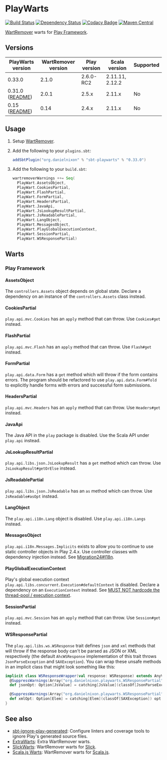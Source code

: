 # PlayWarts

[![Build Status](https://travis-ci.org/danielnixon/playwarts.svg?branch=master)](https://travis-ci.org/danielnixon/playwarts)
[![Dependency Status](https://www.versioneye.com/user/projects/5418232b54ffbda60b000061/badge.svg?style=flat)](https://www.versioneye.com/user/projects/5418232b54ffbda60b000061)
[![Codacy Badge](https://api.codacy.com/project/badge/f641de970f1f4a98a1900ee38250bb7d)](https://www.codacy.com/app/danielnixon/playwarts)
[![Maven Central](https://maven-badges.herokuapp.com/maven-central/org.danielnixon/playwarts_2.11/badge.svg)](https://maven-badges.herokuapp.com/maven-central/org.danielnixon/playwarts_2.11)

[WartRemover](https://github.com/wartremover/wartremover) warts for [Play Framework](https://www.playframework.com/).

## Versions

| PlayWarts version | WartRemover version | Play version       | Scala version   | Supported |
|-------------------|---------------------|--------------------|-----------------|-----------|
| 0.33.0            | 2.1.0               | 2.6.0-RC2          | 2.11.11, 2.12.2 |           |
| 0.31.0 ([README](https://github.com/danielnixon/playwarts/blob/fda3dc2ebc78bc62c598375c0656ce83f932cf8b/README.md))            | 2.0.1               | 2.5.x             | 2.11.x          | No        |
| 0.15 ([README](https://github.com/danielnixon/playwarts/blob/77b01471e016d2d494224dd838715eeff6e19ebf/README.md))     | 0.14                | 2.4.x              | 2.11.x        | No        |

## Usage

1. Setup [WartRemover](https://github.com/wartremover/wartremover).
2. Add the following to your `plugins.sbt`:

    ```scala
    addSbtPlugin("org.danielnixon" % "sbt-playwarts" % "0.33.0")
    ```

3. Add the following to your `build.sbt`:
    ```scala
    wartremoverWarnings ++= Seq(
      PlayWart.AssetsObject,
      PlayWart.CookiesPartial,
      PlayWart.FlashPartial,
      PlayWart.FormPartial,
      PlayWart.HeadersPartial,
      PlayWart.JavaApi,
      PlayWart.JsLookupResultPartial,
      PlayWart.JsReadablePartial,
      PlayWart.LangObject,
      PlayWart.MessagesObject,
      PlayWart.PlayGlobalExecutionContext,
      PlayWart.SessionPartial,
      PlayWart.WSResponsePartial)
    ```

## Warts

### Play Framework

#### AssetsObject

The `controllers.Assets` object depends on global state. Declare a dependency on an instance of the `controllers.Assets` class instead.

#### CookiesPartial

`play.api.mvc.Cookies` has an `apply` method that can throw. Use `Cookies#get` instead.

#### FlashPartial

`play.api.mvc.Flash` has an `apply` method that can throw. Use `Flash#get` instead.

#### FormPartial

`play.api.data.Form` has a `get` method which will throw if the form contains
errors. The program should be refactored to use `play.api.data.Form#fold` to
explicitly handle forms with errors and successful form submissions.

#### HeadersPartial

`play.api.mvc.Headers` has an `apply` method that can throw. Use `Headers#get` instead.

#### JavaApi

The Java API in the `play` package is disabled. Use the Scala API under `play.api` instead.

#### JsLookupResultPartial

`play.api.libs.json.JsLookupResult` has a `get` method which can throw. Use `JsLookupResult#getOrElse` instead.

#### JsReadablePartial

`play.api.libs.json.JsReadable` has an `as` method which can throw. Use `JsReadable#asOpt` instead.

#### LangObject

The `play.api.i18n.Lang` object is disabled. Use `play.api.i18n.Langs` instead.

#### MessagesObject

`play.api.i18n.Messages.Implicits` exists to allow you to continue to use static controller objects in Play 2.4.x. Use controller classes with dependency injection instead. See [Migration24#I18n](https://www.playframework.com/documentation/2.4.x/Migration24#I18n).

#### PlayGlobalExecutionContext

Play's global execution context `play.api.libs.concurrent.Execution#defaultContext` is disabled. Declare a dependency on an `ExecutionContext` instead. See [MUST NOT hardcode the thread-pool / execution context](https://github.com/alexandru/scala-best-practices/blob/master/sections/4-concurrency-parallelism.md#411-must-not-hardcode-the-thread-pool--execution-context).

#### SessionPartial

`play.api.mvc.Session` has an `apply` method that can throw. Use `Session#get` instead.

#### WSResponsePartial

The `play.api.libs.ws.WSResponse` trait defines `json` and `xml` methods that will throw if the response body can't be parsed as JSON or XML respectively (the default `AhcWSResponse` implementation of this trait throws `JsonParseException` and `SAXException`). You can wrap these unsafe methods in an implicit class that might look something like this:

```scala
implicit class WSResponseWrapper(val response: WSResponse) extends AnyVal {
  @SuppressWarnings(Array("org.danielnixon.playwarts.WSResponsePartial"))
  def jsonOpt: Option[JsValue] = catching[JsValue](classOf[JsonParseException]) opt response.json

  @SuppressWarnings(Array("org.danielnixon.playwarts.WSResponsePartial"))
  def xmlOpt: Option[Elem] = catching[Elem](classOf[SAXException]) opt response.xml
}
```

## See also

* [sbt-ignore-play-generated](https://github.com/danielnixon/sbt-ignore-play-generated): Configure linters and coverage tools to ignore Play's generated source files.
* [ExtraWarts](https://github.com/danielnixon/extrawarts): Extra WartRemover warts.
* [SlickWarts](https://github.com/danielnixon/slickwarts): WartRemover warts for [Slick](http://slick.typesafe.com/).
* [Scala.js Warts](https://github.com/danielnixon/scalajswarts):  WartRemover warts for [Scala.js](https://www.scala-js.org/).
